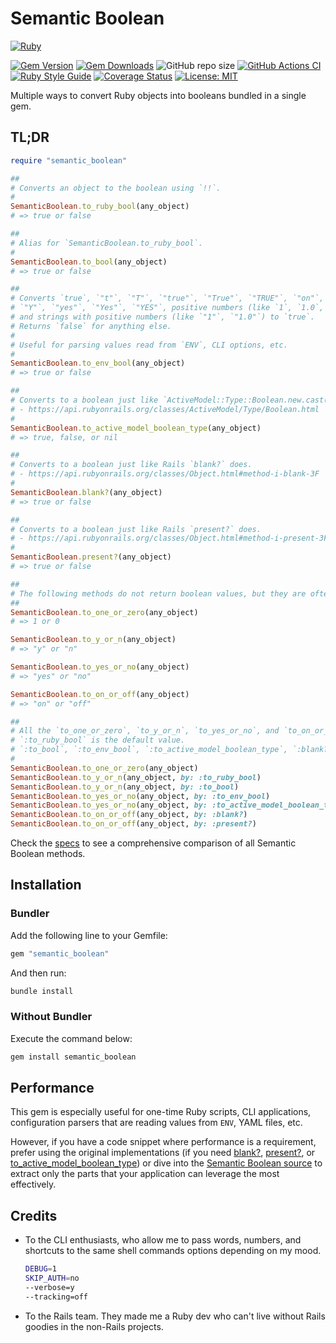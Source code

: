 # Semantic Boolean

[![Ruby](https://img.shields.io/badge/ruby-%23CC342D.svg?style=for-the-badge&logo=ruby&logoColor=white)](https://www.ruby-lang.org/en/)

[![Gem Version](https://badge.fury.io/rb/semantic_boolean.svg)](https://rubygems.org/gems/semantic_boolean) [![Gem Downloads](https://img.shields.io/gem/dt/semantic_boolean.svg)](https://rubygems.org/gems/semantic_boolean)  ![GitHub repo size](https://img.shields.io/github/repo-size/marian13/semantic_boolean) [![GitHub Actions CI](https://github.com/marian13/semantic_boolean/actions/workflows/ci.yml/badge.svg?branch=main)](https://github.com/marian13/semantic_boolean/actions/workflows/ci.yml) [![Ruby Style Guide](https://img.shields.io/badge/code_style-standard-brightgreen.svg)](https://github.com/testdouble/standard) [![Coverage Status](https://coveralls.io/repos/github/marian13/semantic_boolean/badge.svg)](https://coveralls.io/github/marian13/semantic_boolean?branch=main) 
[![License: MIT](https://img.shields.io/badge/License-MIT-yellow.svg)](https://opensource.org/licenses/MIT)

Multiple ways to convert Ruby objects into booleans bundled in a single gem.

## TL;DR

```ruby
require "semantic_boolean"

##
# Converts an object to the boolean using `!!`.
#
SemanticBoolean.to_ruby_bool(any_object)
# => true or false

##
# Alias for `SemanticBoolean.to_ruby_bool`.
#
SemanticBoolean.to_bool(any_object)
# => true or false

##
# Converts `true`, `"t"`, `"T"`, `"true"`, `"True"`, `"TRUE"`, `"on"`, `"On"`, `"ON"`, `"y"`,
# `"Y"`, `"yes"`, `"Yes"`, `"YES"`, positive numbers (like `1`, `1.0`, `BibDecimal("1")`)
# and strings with positive numbers (like `"1"`, `"1.0"`) to `true`.
# Returns `false` for anything else.
#
# Useful for parsing values read from `ENV`, CLI options, etc.
#
SemanticBoolean.to_env_bool(any_object)
# => true or false

##
# Converts to a boolean just like `ActiveModel::Type::Boolean.new.cast(object)` does.
# - https://api.rubyonrails.org/classes/ActiveModel/Type/Boolean.html
#
SemanticBoolean.to_active_model_boolean_type(any_object)
# => true, false, or nil

##
# Converts to a boolean just like Rails `blank?` does.
# - https://api.rubyonrails.org/classes/Object.html#method-i-blank-3F
#
SemanticBoolean.blank?(any_object)
# => true or false

##
# Converts to a boolean just like Rails `present?` does.
# - https://api.rubyonrails.org/classes/Object.html#method-i-present-3F
#
SemanticBoolean.present?(any_object)
# => true or false

##
# The following methods do not return boolean values, but they are often utilized in a boolean context.
##
SemanticBoolean.to_one_or_zero(any_object)
# => 1 or 0

SemanticBoolean.to_y_or_n(any_object)
# => "y" or "n"

SemanticBoolean.to_yes_or_no(any_object)
# => "yes" or "no"

SemanticBoolean.to_on_or_off(any_object)
# => "on" or "off"

##
# All the `to_one_or_zero`, `to_y_or_n`, `to_yes_or_no`, and `to_on_or_off` methods accept the `:by` keyword.
# `:to_ruby_bool` is the default value.
# `:to_bool`, `:to_env_bool`, `:to_active_model_boolean_type`, `:blank?` and `:present?` are also available.
#
SemanticBoolean.to_one_or_zero(any_object)
SemanticBoolean.to_y_or_n(any_object, by: :to_ruby_bool)
SemanticBoolean.to_y_or_n(any_object, by: :to_bool)
SemanticBoolean.to_yes_or_no(any_object, by: :to_env_bool)
SemanticBoolean.to_yes_or_no(any_object, by: :to_active_model_boolean_type)
SemanticBoolean.to_on_or_off(any_object, by: :blank?)
SemanticBoolean.to_on_or_off(any_object, by: :present?)
```

Check the [specs](https://github.com/marian13/semantic_boolean/blob/main/spec/lib/semantic_boolean_spec.rb) to see a comprehensive comparison of all Semantic Boolean methods.

## Installation

### Bundler

Add the following line to your Gemfile:

```ruby
gem "semantic_boolean"
```

And then run:

```bash
bundle install
```

### Without Bundler

Execute the command below:

```bash
gem install semantic_boolean
```

## Performance

This gem is especially useful for one-time Ruby scripts, CLI applications, configuration parsers that are reading values from `ENV`, YAML files, etc.

However, if you have a code snippet where performance is a requirement, prefer using the original implementations (if you need [blank?](https://github.com/rails/rails/blob/main/activesupport/lib/active_support/core_ext/object/blank.rb), [present?](https://github.com/rails/rails/blob/main/activesupport/lib/active_support/core_ext/object/blank.rb), or [to_active_model_boolean_type](https://github.com/rails/rails/blob/main/activemodel/lib/active_model/type/boolean.rb)) or dive into the [Semantic Boolean source](https://github.com/marian13/semantic_boolean/blob/main/lib/semantic_boolean.rb) to extract only the parts that your application can leverage the most effectively.

## Credits

- To the CLI enthusiasts, who allow me to pass words, numbers, and shortcuts to the same shell commands options depending on my mood.

  ```bash
  DEBUG=1
  SKIP_AUTH=no
  --verbose=y
  --tracking=off
  ```

- To the Rails team. They made me a Ruby dev who can't live without Rails goodies in the non-Rails projects.
